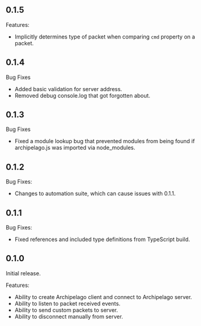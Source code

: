 ## 0.1.5

Features:

- Implicitly determines type of packet when comparing `cmd` property on a packet.

## 0.1.4

Bug Fixes

- Added basic validation for server address.
- Removed debug console.log that got forgotten about.

## 0.1.3

Bug Fixes

- Fixed a module lookup bug that prevented modules from being found if archipelago.js was imported via node_modules.

## 0.1.2

Bug Fixes:

- Changes to automation suite, which can cause issues with 0.1.1.

## 0.1.1

Bug Fixes:

- Fixed references and included type definitions from TypeScript build.

## 0.1.0

Initial release.

Features:

- Ability to create Archipelago client and connect to Archipelago server.
- Ability to listen to packet received events.
- Ability to send custom packets to server.
- Ability to disconnect manually from server.
